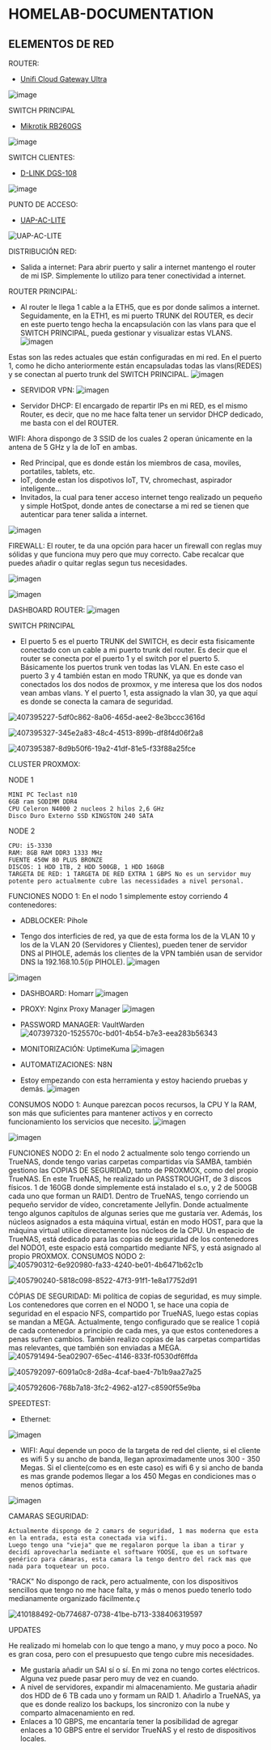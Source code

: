 # HOMELAB-DOCUMENTATION
## ELEMENTOS DE RED
ROUTER:
- [Unifi Cloud Gateway Ultra]([url](https://www.pccomponentes.com/mikrotik-hap-ac2-punto-de-acceso1167mbps-dual-band-poe?utm_source=366479&utm_medium=afi&utm_campaign=es-go.kelkoogroup.net&sv1=affiliate&sv_campaign_id=366479&awc=20981_1736207023_47a5b89131152021a64a39caa9ae412f&utm_term=deeplink&utm_content=62A001JGZ01FAS3PDVMEC6KPH2GEST))
  
![image](https://github.com/user-attachments/assets/13598832-79d6-4616-bf9c-e89ac4aff423)


SWITCH PRINCIPAL
- [Mikrotik RB260GS ]([url](https://www.pccomponentes.com/mikrotik-rb260gs-switch-5-puertos-gigabit-1-sfp))
  
![image](https://github.com/user-attachments/assets/53819aa6-65ea-4c46-bd8c-631e6921c3e4)

SWITCH CLIENTES:
- [D-LINK  DGS-108]([url](https://www.pccomponentes.com/d-link-dgs-108-switch-8-puertos-10-100-1000mbps))
  
![image](https://github.com/user-attachments/assets/c9d015b1-5afd-495b-b259-84c7b7ed6fb8)

PUNTO DE ACCESO:
- [UAP-AC-LITE ]([url](https://www.pccomponentes.com/mikrotik-rb260gs-switch-5-puertos-gigabit-1-sfp))

![UAP-AC-LITE](https://github.com/user-attachments/assets/a72c7ca3-1c09-4ed9-822a-3670096a6724)


DISTRIBUCIÓN RED:
- Salida a internet: Para abrir puerto y salir a internet mantengo el router de mi ISP. Simplemente lo utilizo para tener conectividad a internet.
  
ROUTER PRINCIPAL:
- Al router le llega 1 cable a la ETH5, que es por donde salimos a internet. Seguidamente, en la ETH1, es mi puerto TRUNK del ROUTER, es decir en este puerto tengo hecha la encapsulación con las vlans para que el SWITCH PRINCIPAL, pueda gestionar y visualizar estas VLANS. 
![imagen](https://github.com/user-attachments/assets/1fc92e16-36c7-4366-adae-d117137a8fc3)


Estas son las redes actuales que están configuradas en mi red. En el puerto 1, como he dicho anteriormente están encapsuladas todas las vlans(REDES) y se conectan al puerto trunk del SWITCH PRINCIPAL.
![imagen](https://github.com/user-attachments/assets/ff9f3444-68c8-4bec-b594-f30a3de828cf)

- SERVIDOR VPN:
  ![imagen](https://github.com/user-attachments/assets/9367be48-7605-4e9e-87f5-843e0f2ff0bf)

- Servidor DHCP:
  El encargado de repartir IPs en mi RED, es el mismo Router, es decir, que no me hace falta tener un servidor DHCP dedicado, me basta con el del ROUTER.

WIFI:
Ahora dispongo de 3 SSID de los cuales 2 operan únicamente en la antena de 5 GHz y la de IoT en ambas.
- Red Principal, que es donde están los miembros de casa, moviles, portatiles, tablets, etc.
- IoT, donde estan los dispotivos IoT, TV, chromechast, aspirador inteligente...
- Invitados, la cual para tener acceso internet tengo realizado un pequeño y simple HotSpot, donde antes de conectarse a mi red se tienen que autenticar para tener salida a internet.

![imagen](https://github.com/user-attachments/assets/444ec29b-d096-44c7-85a6-041ca43f8b5d)

FIREWALL:
El router, te da una opción para hacer un firewall con reglas muy sólidas y que funciona muy pero que muy correcto. Cabe recalcar que puedes añadir o quitar reglas segun tus necesidades.

![imagen](https://github.com/user-attachments/assets/45da347a-0b33-4035-9b10-5def3387d41f)

![imagen](https://github.com/user-attachments/assets/ffb98bd7-0ca9-4cfb-a4dd-7d466bb3f1a7)

DASHBOARD ROUTER:
![imagen](https://github.com/user-attachments/assets/3e017961-16ff-4882-a786-c124d3b3b67d)


SWITCH PRINCIPAL 
- El puerto 5 es el puerto TRUNK del SWITCH, es decir esta fisicamente conectado con un cable a mi puerto trunk del router. Es decir que el router se conecta por el puerto 1 y el switch por el puerto 5. Básicamente los puertos trunk ven todas las VLAN. En este caso el puerto 3 y 4 también estan en modo TRUNK, ya que es donde van conectados los dos nodos de proxmox, y me interesa que los dos nodos vean ambas vlans. Y el puerto 1, esta assignado la vlan 30, ya que aquí es donde se conecta la camara de seguridad.
  
![407395227-5df0c862-8a06-465d-aee2-8e3bccc3616d](https://github.com/user-attachments/assets/b8b0ed89-2be8-464b-a786-c05ac1f1cb03)

![407395327-345e2a83-48c4-4513-899b-df8f4d06f2a8](https://github.com/user-attachments/assets/79c1d07a-ffef-4221-a197-abd371816b64)

![407395387-8d9b50f6-19a2-41df-81e5-f33f88a25fce](https://github.com/user-attachments/assets/ee5bbfdd-997f-4b28-9fa5-107f902c3c55)


CLUSTER PROXMOX:

NODE 1

    MINI PC Teclast n10
    6GB ram SODIMM DDR4
    CPU Celeron N4000 2 nucleos 2 hilos 2,6 GHz
    Disco Duro Externo SSD KINGSTON 240 SATA

NODE 2

    CPU: i5-3330
    RAM: 8GB RAM DDR3 1333 MHz
    FUENTE 450W 80 PLUS BRONZE
    DISCOS: 1 HDD 1TB, 2 HDD 500GB, 1 HDD 160GB
    TARGETA DE RED: 1 TARGETA DE RED EXTRA 1 GBPS No es un servidor muy potente pero actualmente cubre las necessidades a nivel personal.

FUNCIONES NODO 1: En el nodo 1 simplemente estoy corriendo 4 contenedores:

- ADBLOCKER: Pihole

- Tengo dos interficies de red, ya que de esta forma los de la VLAN 10 y los de la VLAN 20 (Servidores y Clientes), pueden tener de servidor DNS al PIHOLE, además los clientes de la VPN también usan de servidor DNS la 192.168.10.5(ip PIHOLE).
![imagen](https://github.com/user-attachments/assets/fadac102-66ad-41e0-9095-7bd09c3a6b4f)

![imagen](https://github.com/user-attachments/assets/4509bc77-5966-42b2-a865-92d8135fe154)

- DASHBOARD: Homarr
![imagen](https://github.com/user-attachments/assets/0bc7df2c-ef91-486d-810a-2856973c184d)

- PROXY: Nginx Proxy Manager
![imagen](https://github.com/user-attachments/assets/75791257-c639-4831-84c7-5e7abfe5f5d2)

- PASSWORD MANAGER: VaultWarden
![407397320-1525570c-bd01-4b54-b7e3-eea283b56343](https://github.com/user-attachments/assets/9417b2a2-56f7-426a-914b-518a0ce0c823)

- MONITORIZACIÓN: UptimeKuma
![imagen](https://github.com/user-attachments/assets/e17bb57f-5432-4053-bb22-d684cc4aea8a)

- AUTOMATIZACIONES: N8N
- Estoy empezando con esta herramienta y estoy haciendo pruebas y demás.
![imagen](https://github.com/user-attachments/assets/cd5bcdd8-621c-440c-8286-7613b4861b97)


CONSUMOS NODO 1: Aunque parezcan pocos recursos, la CPU Y la RAM, son más que suficientes para mantener activos y en correcto funcionamiento los servicios que necesito.
![imagen](https://github.com/user-attachments/assets/7fc7f270-53a8-4bae-997c-cd122d078912)

![imagen](https://github.com/user-attachments/assets/ca40befa-43ec-4112-9269-d0f088d92d27)

FUNCIONES NODO 2: En el nodo 2 actualmente solo tengo corriendo un TrueNAS, donde tengo varias carpetas compartidas vía SAMBA, también gestiono las COPIAS DE SEGURIDAD, tanto de PROXMOX, como del propio TrueNAS. En este TrueNAS, he realizado un PASSTROUGHT, de 3 discos físicos. 1 de 160GB donde simplemente está instalado el s.o, y 2 de 500GB cada uno que forman un RAID1. Dentro de TrueNAS, tengo corriendo un pequeño servidor de vídeo, concretamente Jellyfin. Donde actualmente tengo algunos capítulos de algunas series que me gustaría ver. Además, los núcleos asignados a esta máquina virtual, están en modo HOST, para que la máquina virtual utilice directamente los núcleos de la CPU. Un espacio de TrueNAS, está dedicado para las copias de seguridad de los contenedores del NODO1, este espacio está compartido mediante NFS, y está asignado al propio PROXMOX. 
CONSUMOS NODO 2: 
![405790312-6e920980-fa33-4240-be01-4b6471b62c1b](https://github.com/user-attachments/assets/7741490c-ae5e-4575-9ec4-a852a49e6854)

![405790240-5818c098-8522-47f3-91f1-1e8a17752d91](https://github.com/user-attachments/assets/f17e57b9-8296-4f3b-b173-718c6b72d356)

CÓPIAS DE SEGURIDAD: Mi política de copias de seguridad, es muy simple. Los contenedores que corren en el NODO 1, se hace una copia de seguridad en el espacio NFS, compartido por TrueNAS, luego estas copias se mandan a MEGA. Actualmente, tengo configurado que se realice 1 copiá de cada contenedor a principio de cada mes, ya que estos contenedores a penas sufren cambios. También realizo copias de las carpetas compartidas mas relevantes, que también son enviadas a MEGA. 
![405791494-5ea02907-65ec-4146-833f-f0530df6ffda](https://github.com/user-attachments/assets/3ed87e4c-e40d-4546-a775-e09cbb7548b9)

![405792097-6091a0c8-2d8a-4caf-bae4-7b1b9aa27a25](https://github.com/user-attachments/assets/bcb29975-3950-4c00-bc6a-7dcda8a25c94)

![405792606-768b7a18-3fc2-4962-a127-c8590f55e9ba](https://github.com/user-attachments/assets/aa3fb2fc-c1db-4f1b-9740-54933e82c19c)

SPEEDTEST:
- Ethernet:
  
![imagen](https://github.com/user-attachments/assets/6f7d8eeb-6179-4c3b-98e2-b910edd6432b)

- WIFI:
Aquí depende un poco de la targeta de red del cliente, si el cliente es wifi 5 y su ancho de banda, llegan aproximadamente unos 300 - 350 Megas. Si el cliente(como es en este caso) es wifi 6 y si ancho de banda es mas grande podemos llegar a los 450 Megas en condiciones mas o menos óptimas.

![imagen](https://github.com/user-attachments/assets/8b333643-02ec-4a02-9807-482bf28d8ed9)

CAMARAS SEGURIDAD:

    Actualmente dispongo de 2 camars de seguridad, 1 mas moderna que esta en la entrada, esta esta conectada via wifi.
    Luego tengo una "vieja" que me regalaron porque la iban a tirar y decidí aprovecharla mediante el software YOOSE, que es un software genérico para cámaras, esta camara la tengo dentro del rack mas que nada para toquetear un poco.

"RACK"
No dispongo de rack, pero actualmente, con los dispositivos sencillos que tengo no me hace falta, y más o menos puedo tenerlo todo medianamente organizado fácilmente.ç

![410188492-0b774687-0738-41be-b713-338406319597](https://github.com/user-attachments/assets/97a854ea-a410-4d77-bafc-d73d8993a4a2)

UPDATES

He realizado mi homelab con lo que tengo a mano, y muy poco a poco. No es gran cosa, pero con el presupuesto que tengo cubre mis necesidades.
- Me gustaría añadir un SAI sí o sí. En mi zona no tengo cortes eléctricos. Alguna vez puede pasar pero muy de vez en cuando.
- A nivel de servidores, expandir mi almacenamiento. Me gustaria añadir dos HDD de 6 TB cada uno y formam un RAID 1. Añadirlo a TrueNAS, ya que es donde realizo los backups, los sincronizo con la nube y comparto almacenamiento en red.
- Enlaces a 10 GBPS, me encantaría tener la posibilidad de agregar enlaces a 10 GBPS entre el servidor TrueNAS y el resto de dispositivos locales.
